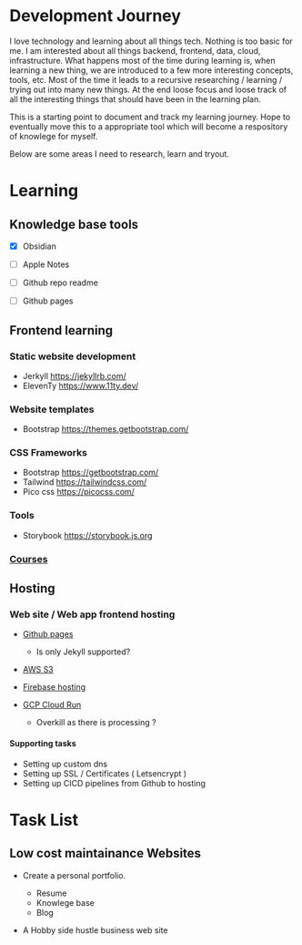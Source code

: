# Development Journey

I love technology and learning about all things tech. Nothing is too basic for me. I am interested about all things backend, frontend, data, cloud, infrastructure. What happens most of the time during learning is, when learning a new thing, we are introduced to a few more interesting concepts, tools, etc. Most of the time it leads to a recursive researching / learning / trying out into many new things. At the end loose focus and loose track of all the interesting things that should have been in the learning plan. 

This is a starting point to document and track my learning journey. Hope to eventually move this to a appropriate tool which will become a respository of knowlege for myself. 

Below are some areas I need to research, learn and tryout.


# Learning
## Knowledge base tools
- [x] Obsidian
- [ ] Apple Notes
- [ ] Github repo readme
- [ ] Github pages


## Frontend learning

### Static website development
- Jerkyll https://jekyllrb.com/
- ElevenTy https://www.11ty.dev/

### Website templates
- Bootstrap https://themes.getbootstrap.com/


### CSS Frameworks
- Bootstrap https://getbootstrap.com/
- Tailwind https://tailwindcss.com/
- Pico css https://picocss.com/


### Tools
- Storybook https://storybook.js.org 

### [Courses](./courses.md)


## Hosting
### Web site / Web app frontend hosting
- [Github pages](https://pages.github.com)
  - Is only Jekyll supported?

- [AWS S3 ](https://docs.aws.amazon.com/AmazonS3/latest/userguide/WebsiteHosting.html)

- [Firebase hosting](https://firebase.google.com/docs/hosting)
- [GCP Cloud Run](https://cloud.google.com/run?hl=en)
  - Overkill as there is  processing ?

#### Supporting tasks
- Setting up custom dns
- Setting up SSL / Certificates  ( Letsencrypt )
- Setting up CICD pipelines from Github to hosting

 

 
# Task List

## Low cost maintainance Websites
- Create a personal portfolio.
  -  Resume
  -  Knowlege base
  -  Blog

- A Hobby side hustle business web site

  
